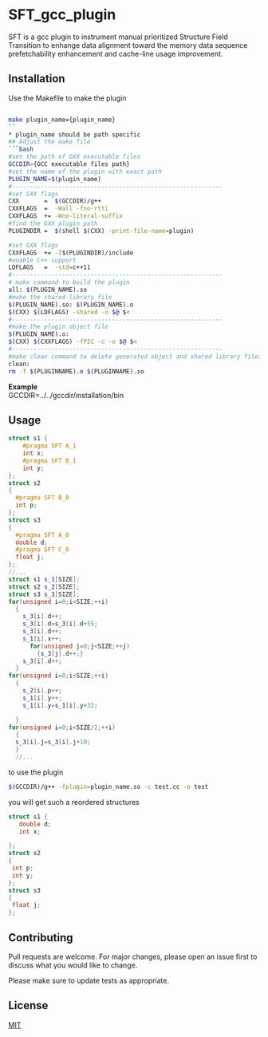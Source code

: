 # SFT_gcc_plugin

SFT is a gcc plugin to instrument manual prioritized Structure Field Transition to enhange data alignment toward the memory data sequence prefetchability enhancement and cache-line usage improvement.

## Installation

Use the Makefile to make the plugin

```bash

make plugin_name={plugin_name}
``
* plugin_name should be path specific
## Adjust the make file
```bash
#set the path of GXX executable files
GCCDIR={GCC executable files path}
#set the name of the plugin with exact path
PLUGIN_NAME=$(plugin_name)
#-----------------------------------------------------------
#set GXX flags
CXX       =  $(GCCDIR)/g++
CXXFLAGS  =  -Wall -fno-rtti
CXXFLAGS  += -Wno-literal-suffix
#find the GXX plugin path
PLUGINDIR =  $(shell $(CXX) -print-file-name=plugin)

#set GXX flags
CXXFLAGS  += -I$(PLUGINDIR)/include
#enable C++ support
LDFLAGS   =  -std=c++11
#-----------------------------------------------------------
# make command to build the plugin
all: $(PLUGIN_NAME).so
#make the shared library file
$(PLUGIN_NAME).so: $(PLUGIN_NAME).o
$(CXX) $(LDFLAGS) -shared -o $@ $<
#-----------------------------------------------------------
#make the plugin object file
$(PLUGIN_NAME).o:
$(CXX) $(CXXFLAGS) -fPIC -c -o $@ $<
#-----------------------------------------------------------
#make clean command to delete generated object and shared library files
clean:
rm -f $(PLUGINNAME).o $(PLUGINNAME).so

```
**Example**  
GCCDIR=../../gccdir/installation/bin

## Usage

```C++
struct s1 {
    #pragma SFT A_1
    int x;
    #pragma SFT B_1
    int y;
};
struct s2
{
  #pragma SFT B_0
  int p;
};
struct s3
{
  #pragma SFT A_0
  double d;
  #pragma SFT C_0
  float j;
};
//...
struct s1 s_1[SIZE];
struct s2 s_2[SIZE];
struct s3 s_3[SIZE];
for(unsigned i=0;i<SIZE;++i)
  {
    s_3[i].d++;
    s_3[i].d=s_3[i].d+55;
    s_3[i].d++;
    s_1[i].x++;
      for(unsigned j=0;j<SIZE;++j)
        {s_3[j].d++;}
    s_3[i].d++;
  }
for(unsigned i=0;i<SIZE;++i)
  {
    s_2[i].p++;
    s_1[i].y++;
    s_1[i].y=s_1[i].y+32;

  }
for(unsigned i=0;i<SIZE/2;++i)
  {
  s_3[i].j=s_3[i].j+10;
  }
  //...
```
to use the plugin
```bash
$(GCCDIR)/g++ -fplugin=plugin_name.so -c test.cc -o test
```
you will get such a reordered structures
```C++
struct s1 {
   double d;
   int x;

};
struct s2
{
 int p;
 int y;
};
struct s3
{
 float j;
};
```
## Contributing
Pull requests are welcome. For major changes, please open an issue first to discuss what you would like to change.

Please make sure to update tests as appropriate.

## License
[MIT](https://choosealicense.com/licenses/mit/)
